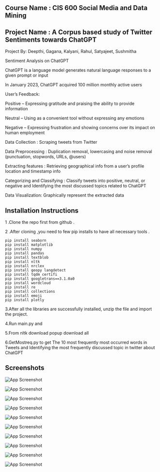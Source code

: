 
## Course Name : CIS 600 Social Media and Data Mining
## Project Name : A Corpus based study of Twitter Sentiments towards ChatGPT
Project By: Deepthi, Gagana, Kalyani, Rahul, Satyajeet, Sushmitha


Sentiment Analysis on ChatGPT

ChatGPT is a language model generates natural language responses to a given prompt or input​

In January 2023, ChatGPT acquired 100 million monthly active users​

User’s Feedback:​

Positive – Expressing gratitude and praising the ability to provide information​

Neutral – Using as a convenient tool without expressing any emotions​

Negative – Expressing frustration and showing concerns over its impact on human employment

Data Collection : Scraping tweets from Twitter

Data Preprocessing : Duplication removal, lowercasing and noise removal (punctuation, stopwords, URLs, @users)

Extracting features : Retrieving geographical info from a user’s profile location and timestamp info

Categorizing and Classifying : Classify tweets into positive, neutral, or negative and Identifying the most discussed topics related to ChatGPT

Data Visualization: Graphically represent the extracted data

## Installation Instructions

1 .Clone the repo first from github .

2 .After cloning ,you need to few pip installs to have all necessary tools .

    pip install seaborn
    pip install matplotlib
    pip install numpy 
    pip install pandas 
    pip install textblob
    pip install nltk
    pip install nrclex
    pip install geopy langdetect
    pip install tqdm certifi 
    pip install googletrans==3.1.0a0
    pip install wordcloud
    pip install re
    pip install collections
    pip install emoji 
    pip install plotly
    
    
    
    
3.After all the libraries are successfully installed, unzip the file and import the project. 

4.Run main.py and 

5.From nltk download popup download all

6.GetMostreq.py to get The 10 most frequently most occurred words in Tweets and Identifying the most frequently discussed topic in twitter about ChatGPT


 





## Screenshots

![App Screenshot](https://github.com/satyajeetkrjha/smdmsyracuse/blob/master/Top10cCountries.png)

![App Screenshot](https://github.com/satyajeetkrjha/smdmsyracuse/blob/master/CountrySpecSenti.png)

![App Screenshot](https://github.com/satyajeetkrjha/smdmsyracuse/blob/master/Top5Neg.png)

![App Screenshot](https://github.com/satyajeetkrjha/smdmsyracuse/blob/master/Top5Neutral.png)

![App Screenshot](https://github.com/satyajeetkrjha/smdmsyracuse/blob/master/Top5Pos.png)

![App Screenshot](https://github.com/satyajeetkrjha/smdmsyracuse/blob/master/overallsentiment.png)

![App Screenshot](https://github.com/satyajeetkrjha/smdmsyracuse/blob/master/AllWordCloud.png)

![App Screenshot](https://github.com/satyajeetkrjha/smdmsyracuse/blob/master/NegWordCloud.png)

![App Screenshot](https://github.com/satyajeetkrjha/smdmsyracuse/blob/master/PosWordCloud.png)

![App Screenshot](https://github.com/satyajeetkrjha/smdmsyracuse/blob/master/Screenshot%202023-04-28%20at%207.41.56%20PM.png)

